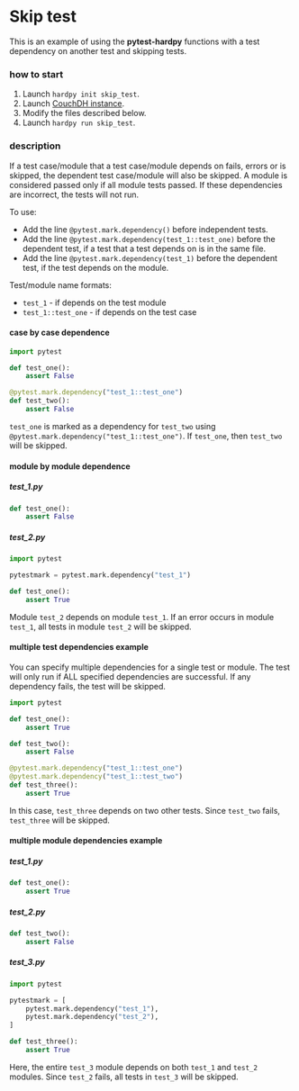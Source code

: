 # Skip test

This is an example of using the **pytest-hardpy** functions with a test dependency
on another test and skipping tests.

### how to start

1. Launch `hardpy init skip_test`.
2. Launch [CouchDH instance](../documentation/database.md#couchdb-instance).
3. Modify the files described below.
4. Launch `hardpy run skip_test`.

### description

If a test case/module that a test case/module depends on fails, errors or is skipped, the dependent test case/module will also be skipped.
A module is considered passed only if all module tests passed.
If these dependencies are incorrect, the tests will not run.

To use:

- Add the line `@pytest.mark.dependency()` before independent tests.
- Add the line `@pytest.mark.dependency(test_1::test_one)` before the dependent test,
if a test that a test depends on is in the same file.
- Add the line `@pytest.mark.dependency(test_1)`
before the dependent test, if the test depends on the module.

Test/module name formats:

- `test_1` - if depends on the test module
- `test_1::test_one` - if depends on the test case

#### case by case dependence

```python
import pytest

def test_one():
    assert False

@pytest.mark.dependency("test_1::test_one")
def test_two():
    assert False
```

`test_one` is marked as a dependency for `test_two` using `@pytest.mark.dependency("test_1::test_one")`.
If `test_one`, then `test_two` will be skipped.

#### module by module dependence

##### test_1.py

```python
def test_one():
    assert False
```

##### test_2.py

```python
import pytest

pytestmark = pytest.mark.dependency("test_1")

def test_one():
    assert True
```

Module `test_2` depends on module `test_1`.
If an error occurs in module `test_1`, all tests in module `test_2` will be skipped.

#### multiple test dependencies example

You can specify multiple dependencies for a single test or module.
The test will only run if ALL specified dependencies are successful.
If any dependency fails, the test will be skipped.

```python
import pytest

def test_one():
    assert True

def test_two():
    assert False

@pytest.mark.dependency("test_1::test_one")
@pytest.mark.dependency("test_1::test_two")
def test_three():
    assert True
```

In this case, `test_three` depends on two other tests.
Since `test_two` fails, `test_three` will be skipped.

#### multiple module dependencies example

##### test_1.py

```python
def test_one():
    assert True
```

##### test_2.py

```python
def test_two():
    assert False
```

##### test_3.py

```python
import pytest

pytestmark = [
    pytest.mark.dependency("test_1"),
    pytest.mark.dependency("test_2"),
]

def test_three():
    assert True
```

Here, the entire `test_3` module depends on both `test_1` and `test_2` modules.
Since `test_2` fails, all tests in `test_3` will be skipped.

